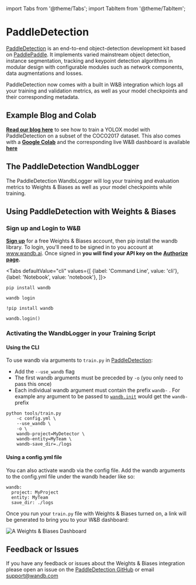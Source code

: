 import Tabs from '@theme/Tabs';
import TabItem from '@theme/TabItem';

# PaddleDetection

[PaddleDetection](https://github.com/PaddlePaddle/PaddleDetection) is an end-to-end object-detection development kit based on [PaddlePaddle](https://github.com/PaddlePaddle/Paddle). It implements varied mainstream object detection, instance segmentation, tracking and keypoint detection algorithms in modular design with configurable modules such as network components, data augmentations and losses.

PaddleDetection now comes with a built in W&B integration which logs all your training and validation metrics, as well as your model checkpoints and their corresponding metadata.

## Example Blog and Colab

[**Read our blog here**](https://wandb.ai/manan-goel/PaddleDetectionYOLOX/reports/Object-Detection-with-PaddleDetection-and-W-B--VmlldzoyMDU4MjY0) to see how to train a YOLOX model with PaddleDetection on a subset of the COCO2017 dataset. This also comes with a [**Google Colab**](https://colab.research.google.com/drive/1ywdzcZKPmynih1GuGyCWB4Brf5Jj7xRY?usp=sharing) and the corresponding live W&B dashboard is available [**here**](https://wandb.ai/manan-goel/PaddleDetectionYOLOX/runs/2ry6i2x9?workspace=)

## The PaddleDetection WandbLogger

The PaddleDetection WandbLogger will log your training and evaluation metrics to Weights & Biases as well as your model checkpoints while training.

## Using PaddleDetection with Weights & Biases

### Sign up and Login to W&B

[**Sign up**](https://wandb.ai/site) for a free Weights & Biases account, then pip install the wandb library. To login, you'll need to be signed in to you account at www.wandb.ai. Once signed in **you will find your API key on the** [**Authorize page**](https://wandb.ai/authorize)**.**

<Tabs
  defaultValue="cli"
  values={[
    {label: 'Command Line', value: 'cli'},
    {label: 'Notebook', value: 'notebook'},
  ]}>
  <TabItem value="cli">

```
pip install wandb

wandb login
```
  </TabItem>
  <TabItem value="notebook">

```
!pip install wandb

wandb.login()
```
  </TabItem>
</Tabs>

### Activating the WandbLogger in your Training Script

#### Using the CLI

To use wandb via arguments to `train.py` in [PaddleDetection](https://github.com/PaddlePaddle/PaddleDetection/):

* Add the `--use_wandb` flag
* The first wandb arguments must be preceded by `-o` (you only need to pass this once)
* Each individual wandb argument must contain the prefix `wandb-` . For example any argument to be passed to [`wandb.init`](https://docs.wandb.ai/ref/python/init) would get the `wandb-` prefix

```
python tools/train.py 
    -c config.yml \ 
    --use_wandb \
    -o \ 
    wandb-project=MyDetector \
    wandb-entity=MyTeam \
    wandb-save_dir=./logs
```

#### Using a config.yml file

You can also activate wandb via the config file. Add the wandb arguments to the config.yml file under the wandb header like so:

```
wandb:
  project: MyProject
  entity: MyTeam
  save_dir: ./logs
```

Once you run your `train.py` file with Weights & Biases turned on, a link will be generated to bring you to your W&B dashboard:

![A Weights & Biases Dashboard](<@site/static/images/integrations/paddledetection_wb_dashboard.png>)

## Feedback or Issues

If you have any feedback or issues about the Weights & Biases integration please open an issue on the [PaddleDetection GitHub](https://github.com/PaddlePaddle/PaddleDetection) or email support@wandb.com
